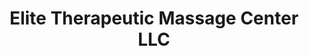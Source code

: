 ---
title: "Elite Therapeutic Massage Center LLC"
url: /fort-smith/elite-therapeutic-massage-center-llc/
shop: massage
---